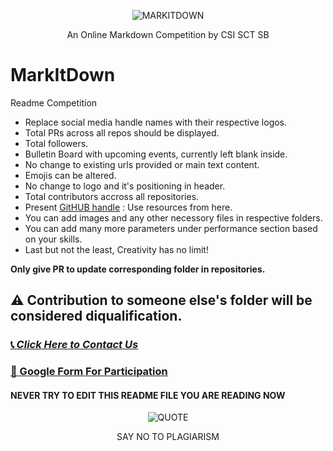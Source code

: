 <p align="center">
 <img src="https://github.com/CSI-SCT-SB/MarkItDown/blob/main/DON'T%20OPEN%20THIS/png_20221106_132758_0000.png" alt="MARKITDOWN" />
 <p align="center">An Online Markdown Competition by CSI SCT SB</p>
</p>

# MarkItDown
Readme Competition 

- Replace social media handle names with their respective logos.
- Total PRs across all repos should be displayed.
- Total followers.
- Bulletin Board with upcoming events, currently left blank inside.
- No change to existing urls provided or main text content.
- Emojis can be altered.
- No change to logo and it's positioning in header.
- Total contributors accross all repositories.
- Present [GitHUB handle](https://github.com/CSI-SCT-SB/CSI-SCT-SB) : Use resources from here.
- You can add images and any other necessory files in respective folders.
- You can add many more parameters under performance section based on your skills.
- Last but not the least, Creativity has no limit!


**Only give PR to update corresponding folder in repositories.**
## ⚠️ Contribution to someone else's folder will be considered diqualification.

### [📞 *Click Here to Contact Us*](https://chat.whatsapp.com/I3aYaHTC31G8C35zMzRod7)
### [📝 Google Form For Participation]()



#### NEVER   TRY   TO   EDIT   THIS   README   FILE   YOU   ARE   READING    NOW

<p align="center">
 <img src="https://github.com/CSI-SCT-SB/MarkItDown/blob/main/DON'T%20OPEN%20THIS/govindmartinscorsce.png" alt="QUOTE" />
 <p align="center">SAY NO TO PLAGIARISM</p>
</p>

